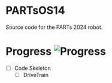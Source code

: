 # PARTsOS14
Source code for the PARTs 2024 robot.
# Progress ![Progress](https://progress-bar.dev/14)
- [ ] Code Skeleton
  - [ ] DriveTrain
